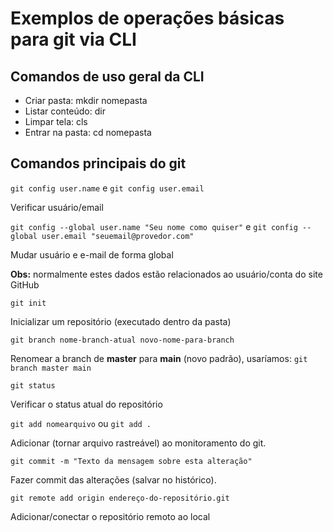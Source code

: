 # Exemplos de operações básicas para git via CLI

## Comandos de uso geral da CLI

- Criar pasta: mkdir nomepasta
- Listar conteúdo: dir
- Limpar tela: cls
- Entrar na pasta: cd nomepasta

## Comandos principais do git

 `git config user.name` e `git config user.email`

 Verificar usuário/email

 `git config --global user.name "Seu nome como quiser"` e 
 `git config --global user.email "seuemail@provedor.com"`

 Mudar usuário e e-mail de forma global

 **Obs:** normalmente estes dados estão relacionados ao usuário/conta do site GitHub

 `git init`

 Inicializar um repositório (executado dentro da pasta)

 `git branch nome-branch-atual novo-nome-para-branch`

 Renomear a branch de **master** para **main** (novo padrão), usaríamos: `git branch master main`

 `git status`

 Verificar o status atual do repositório

 `git add nomearquivo` ou `git add .`

 Adicionar (tornar arquivo rastreável) ao monitoramento do git.

 `git commit -m "Texto da mensagem sobre esta alteração"`

 Fazer commit das alterações (salvar no histórico).

 `git remote add origin endereço-do-repositório.git`

 Adicionar/conectar o repositório remoto ao local